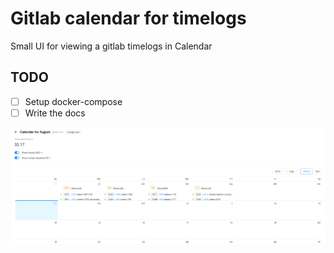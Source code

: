 # Gitlab calendar for timelogs

Small UI for viewing a gitlab timelogs in Calendar

## TODO
- [ ] Setup docker-compose
- [ ] Write the docs

![gitlab calendar](https://raw.githubusercontent.com/7architect/gitlab-calendar/main/app.png)